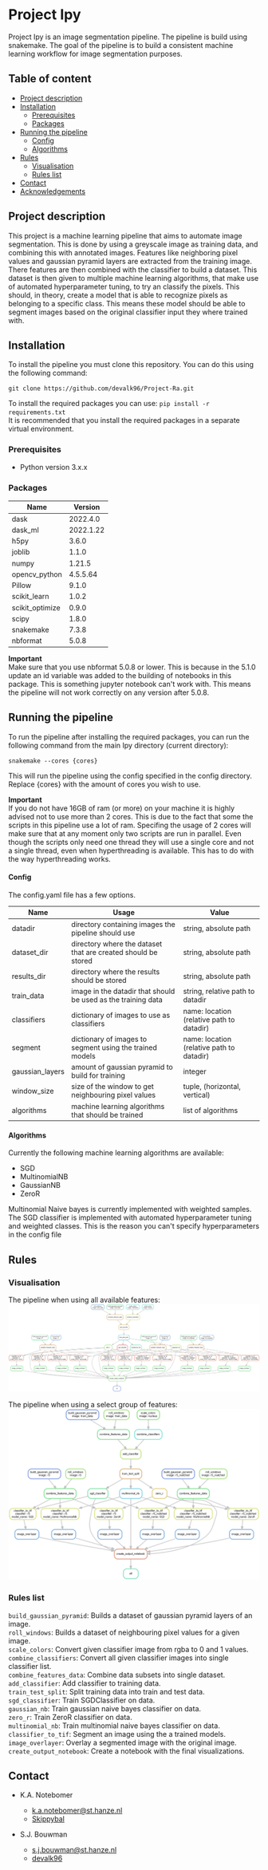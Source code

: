 # Project Ipy #
Project Ipy is an image segmentation pipeline. The pipeline is build using snakemake. 
The goal of the pipeline is to build a consistent machine learning workflow for image 
segmentation purposes.

## Table of content

- [Project description](#project-description)
- [Installation](#installation)
    * [Prerequisites](#prerequisites)
    * [Packages](#packages)
- [Running the pipeline](#running-the-pipeline)
    * [Config](#config)
    * [Algorithms](#algorithms)
- [Rules](#rules)
    * [Visualisation](#visualisation)
    * [Rules list](#rules-list)
- [Contact](#contact)
- [Acknowledgements](#acknowledgements)

## Project description
This project is a machine learning pipeline that aims to automate image segmentation. This is done
by using a greyscale image as training data, and combining this with annotated images. Features like 
neighboring pixel values and gaussian pyramid layers are extracted from the training image. There
features are then combined with the classifier to build a dataset. This dataset is then given to 
multiple machine learning algorithms, that make use of automated hyperparameter tuning, to try an classify
the pixels. This should, in theory, create a model that is able to recognize pixels as belonging
to a specific class. This means these model should be able to segment images based on the original
classifier input they where trained with.


## Installation
To install the pipeline you must clone this repository. You can do this using
the following command:
```
git clone https://github.com/devalk96/Project-Ra.git
```

To install the required packages you can use:
``pip install -r requirements.txt``  
It is recommended that you install the required packages 
in a separate virtual environment.

### Prerequisites
* Python version 3.x.x

### Packages
|Name                                   |Version                |   
|---                                    |---                    |
|dask                                   |2022.4.0               |
|dask_ml                                |2022.1.22              |
|h5py                                   |3.6.0                  |
|joblib                                 |1.1.0                  |
|numpy                                  |1.21.5                 |
|opencv_python                          |4.5.5.64               |
|Pillow                                 |9.1.0                  |
|scikit_learn                           |1.0.2                  |
|scikit_optimize                        |0.9.0                  |
|scipy                                  |1.8.0                  |
|snakemake                              |7.3.8                  |
|nbformat                               |5.0.8                  |

**Important**   
Make sure that you use nbformat 5.0.8 or lower. This is because in the 5.1.0 update an id variable was added 
to the building of notebooks in this package. This is something jupyter notebook can't work with.
This means the pipeline will not work correctly on any version after 5.0.8.

## Running the pipeline
To run the pipeline after installing the required packages, you can run the following command from the 
main Ipy directory (current directory):  
```
snakemake --cores {cores}
```

This will run the pipeline using the config specified in the config directory. Replace {cores} with the 
amount of cores you wish to use. 

**Important**  
If you do not have 16GB of ram (or more) on your machine it is highly advised not to use more than 2 cores.
This is due to the fact that some the scripts in this pipeline use a lot of ram. Specifing the usage of 2 
cores will make sure that at any moment only two scripts are run in parallel. Even though the scripts only need one
thread they will use a single core and not a single thread, even when hyperthreading is available. This has to do
with the way hyperthreading works.

#### Config
The config.yaml file has a few options. 

|Name               |Usage                                                          |Value                                      |
|---                | ---                                                           |---                                        |
|datadir            | directory containing images the pipeline should use           | string, absolute path                     |
|dataset_dir        | directory where the dataset that are created should be stored | string, absolute path                     |
|results_dir        | directory where the results should be stored                  | string, absolute path                     |
|train_data         | image in the datadir that should be used as the training data | string, relative path to datadir          |
|classifiers        | dictionary of images to use as classifiers                    | name: location (relative path to datadir) |
|segment            | dictionary of images to segment using the trained models      | name: location (relative path to datadir) |
|gaussian_layers    | amount of gaussian pyramid to build for training              | integer                                   |
|window_size        | size of the window to get neighbouring pixel values           | tuple, (horizontal, vertical)             |
|algorithms         | machine learning algorithms that should be trained            | list of algorithms                        |

#### Algorithms
Currently the following machine learning algorithms are available:
- SGD
- MultinomialNB
- GaussianNB
- ZeroR

Multinomial Naive bayes is currently implemented with weighted samples. The SGD classifier is implemented with 
automated hyperparameter tuning and weighted classes. This is the reason you can't specify hyperparameters in 
the config file


## Rules
### Visualisation

The pipeline when using all available features:
![full_pipeline](images/full_use_pipeline.png)

The pipeline when using a select group of features:
![partial_pipeline](images/partial_use_pipeline.png)


### Rules list
``build_gaussian_pyramid``: Builds a dataset of gaussian pyramid layers 
of an image.  
``roll_windows``: Builds a dataset of neighbouring pixel values for a given image.  
``scale_colors``: Convert given classifier image from rgba to 0 and 1 values.  
``combine_classifiers``: Convert all given classifier images into single classifier list.  
``combine_features_data``: Combine data subsets into single dataset.  
``add_classifier``: Add classifier to training data.  
``train_test_split``: Split training data into train and test data.  
``sgd_classifier``: Train SGDClassifier on data.  
``gaussian_nb``: Train gaussian naive bayes classifier on data.  
``zero_r``: Train ZeroR classifier on data.  
``multinomial_nb``: Train multinomial naive bayes classifier on data.  
``classifier_to_tif``: Segment an image using the a trained models.  
``image_overlayer``: Overlay a segmented image with the original image.  
``create_output_notebook``: Create a notebook with the final visualizations.


## Contact
* K.A. Notebomer
  * k.a.notebomer@st.hanze.nl
  * [Skippybal](https://github.com/Skippybal)


* S.J. Bouwman
  * s.j.bouwman@st.hanze.nl
  * [devalk96](https://github.com/devalk96)